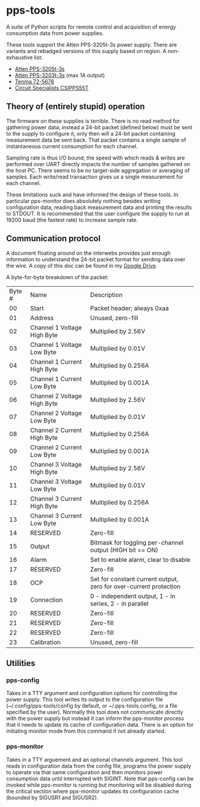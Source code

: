 # pps-tools

A suite of Python scripts for remote control and acquisition of energy
consumption data from power supplies.

These tools support the Atten PPS-3205t-3s power supply. There are
variants and rebadged versions of this supply based on region. A
non-exhaustive list:

* [Atten PPS-3205t-3s](http://www.atten.eu/power-supply/atten-pps3205t-3s-programmable-power-supply.html)
* [Atten PPS-3203t-3s](http://www.atten.eu/atten-pps3203t-3s-programmable-power-supply.html) (max 1A output)
* [Tenma 72-5678](http://www.newark.com/tenma/72-8795/programmable-dc-power-supply-32v/dp/32T0685)
* [Circuit Specialists CSIPPS55T](http://www.circuitspecialists.com/programmable-bench-power-supply-csipps55t.html)

## Theory of (entirely stupid) operation

The firmware on these supplies is terrible. There is no read method for
gathering power data; instead a 24-bit packet (defined below) must be
sent to the supply to configure it, only then will a 24-bit packet
containing measurement data be sent back. That packet contains a single
sample of instantaneous current consumption for each channel.

Sampling rate is thus I/O bound; the speed with which reads &
writes are performed over UART directly impacts the number of samples
gathered on the host PC. There seems to be no target-side aggregation or
averaging of samples. Each write/read transaction gives us a single
measurement for each channel.

These limitations suck and have informed the design of these tools. In
particular pps-monitor does absolutely nothing besides writing
configuration data, reading back measurement data and printing the
results to STDOUT. It is recommended that the user configure the supply
to run at 19200 baud (the fastest rate) to increase sample rate.

## Communication protocol

A document floating around on the interwebs provides just enough
information to understand the 24-bit packet format for sending data over
the wire. A copy of this doc can be found in my [Google
Drive](https://docs.google.com/file/d/0Bzx9x7R7ZLSiTE4yeWxGR1dGeXc/edit?usp=sharing).

A byte-for-byte breakdown of the packet:
<table>
    <tr><td>Byte #</td><td>Name<td>Description</td></tr>
    <tr><td>00</td><td>Start</td><td>Packet header; always 0xaa</td></tr>
    <tr><td>01</td><td>Address</td><td>Unused, zero-fill</td></tr>
    <tr><td>02</td><td>Channel 1 Voltage High Byte</td><td>Multiplied by 2.56V</tr>
    <tr><td>03</td><td>Channel 1 Voltage Low Byte</td><td>Multiplied by 0.01V</tr>
    <tr><td>04</td><td>Channel 1 Current High Byte</td><td>Multiplied by 0.256A</tr>
    <tr><td>05</td><td>Channel 1 Current Low Byte</td><td>Multiplied by 0.001A</tr>
    <tr><td>06</td><td>Channel 2 Voltage High Byte</td><td>Multiplied by 2.56V</tr>
    <tr><td>07</td><td>Channel 2 Voltage Low Byte</td><td>Multiplied by 0.01V</tr>
    <tr><td>08</td><td>Channel 2 Current High Byte</td><td>Multiplied by 0.256A</tr>
    <tr><td>09</td><td>Channel 2 Current Low Byte</td><td>Multiplied by 0.001A</tr>
    <tr><td>10</td><td>Channel 3 Voltage High Byte</td><td>Multiplied by 2.56V</tr>
    <tr><td>11</td><td>Channel 3 Voltage Low Byte</td><td>Multiplied by 0.01V</tr>
    <tr><td>12</td><td>Channel 3 Current High Byte</td><td>Multiplied by 0.256A</tr>
    <tr><td>13</td><td>Channel 3 Current Low Byte</td><td>Multiplied by 0.001A</tr>
    <tr><td>14</td><td>RESERVED</td><td>Zero-fill</td></tr>
    <tr><td>15</td><td>Output</td><td>Bitmask for toggling per-channel output (HIGH bit == ON)</td></tr>
    <tr><td>16</td><td>Alarm</td><td>Set to enable alarm, clear to disable</td></tr>
    <tr><td>17</td><td>RESERVED</td><td>Zero-fill</td></tr>
    <tr><td>18</td><td>OCP</td><td>Set for constant current output, zero for over-current protection</td></tr>
    <tr><td>19</td><td>Connection</td><td>0 - independent output, 1 - in series, 2 - in parallel</td></tr>
    <tr><td>20</td><td>RESERVED</td><td>Zero-fill</td></tr>
    <tr><td>21</td><td>RESERVED</td><td>Zero-fill</td></tr>
    <tr><td>22</td><td>RESERVED</td><td>Zero-fill</td></tr>
    <tr><td>23</td><td>Calibration</td><td>Unused, zero-fill</td></tr>
</table>

## Utilities

### pps-config

Takes in a TTY argument and configuration options for controlling the
power supply. This tool writes its output to the configuration file
(~/.config/pps-tools/config by default, or ~/.pps-tools.config, or a
file specified by the user). Normally this tool does not communicate
directly with the power supply but instead it can inform the pps-monitor
process that it needs to update its cache of configuration data. There
is an option for initiating monitor mode from this command if not
already started.

### pps-monitor

Takes in a TTY arguement and an optional channels argument. This tool
reads in configuration data from the config file, programs the power
supply to operate via that same configuration and then monitors power
consumption data until interrupted with SIGINT. Note that pps-config can
be invoked while pps-monitor is running but monitoring will be disabled
during the critical section where pps-monitor updates its configuration
cache (bounded by SIGUSR1 and SIGUSR2).
